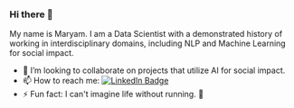 ### Hi there 👋

My name is Maryam. I am a Data Scientist with a demonstrated history of working in interdisciplinary domains, including NLP and Machine Learning for social impact.

- 👯 I’m looking to collaborate on projects that utilize AI for social impact. 
- 📫 How to reach me:  [![LinkedIn Badge](https://img.shields.io/badge/LinkedIn-Profile-informational?style=flat&logo=linkedin&logoColor=white&color=0D76A8)](https://www.linkedin.com/in/maryammo/)
- ⚡ Fun fact: I can't imagine life without running. 🏃
